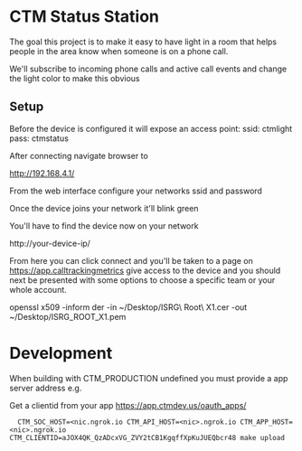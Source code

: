 # CTM Status Station

The goal this project is to make it easy to have light in a room that helps people in the area know when someone is on a phone call.

We'll subscribe to incoming phone calls and active call events and change the light color to make this obvious


## Setup

Before the device is configured it will expose an access point: 
  ssid: ctmlight
  pass: ctmstatus

After connecting navigate browser to

http://192.168.4.1/

From the web interface configure your networks ssid and password

Once the device joins your network it'll blink green

You'll have to find the device now on your network

http://your-device-ip/

From here you can click connect and you'll be taken to a page on https://app.calltrackingmetrics give access to the device and you should 
next be presented with some options to choose a specific team or your whole account.


openssl x509 -inform der -in ~/Desktop/ISRG\ Root\ X1.cer -out ~/Desktop/ISRG_ROOT_X1.pem


# Development 

When building with CTM_PRODUCTION undefined you must provide a app server address e.g.

Get a clientid from your app https://app.ctmdev.us/oauth_apps/

```
  CTM_SOC_HOST=<nic.ngrok.io CTM_API_HOST=<nic>.ngrok.io CTM_APP_HOST=<nic>.ngrok.io CTM_CLIENTID=aJOX4QK_QzADcxVG_ZVY2tCB1KgqffXpKuJUEQbcr48 make upload
```
